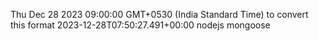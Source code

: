  Thu Dec 28 2023 09:00:00 GMT+0530 (India Standard Time)
to convert this format
 2023-12-28T07:50:27.491+00:00 nodejs mongoose
